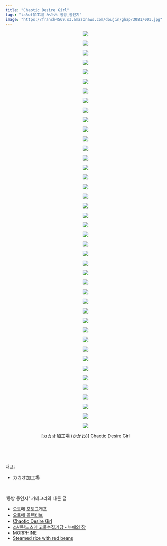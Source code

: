```yaml
---
title: "Chaotic Desire Girl"
tags: "カカオ加工場 かかお 동방_동인지"
image: "https://franch4569.s3.amazonaws.com/doujin/ghap/3081/001.jpg"
---
```

<div class="article">
<p style="text-align: center; clear: none; float: none;"><img src="{{ site.imgserver2 }}/ghap/3081/001.jpg"/></p>
<p style="text-align: center; clear: none; float: none;"><img src="{{ site.imgserver2 }}/ghap/3081/002.jpg"/></p>
<p style="text-align: center; clear: none; float: none;"><img src="{{ site.imgserver2 }}/ghap/3081/003.jpg"/></p>
<p style="text-align: center; clear: none; float: none;"><img src="{{ site.imgserver2 }}/ghap/3081/004.jpg"/></p>
<p style="text-align: center; clear: none; float: none;"><img src="{{ site.imgserver2 }}/ghap/3081/005.jpg"/></p>
<p style="text-align: center; clear: none; float: none;"><img src="{{ site.imgserver2 }}/ghap/3081/006.jpg"/></p>
<p style="text-align: center; clear: none; float: none;"><img src="{{ site.imgserver2 }}/ghap/3081/007.jpg"/></p>
<p style="text-align: center; clear: none; float: none;"><img src="{{ site.imgserver2 }}/ghap/3081/008.jpg"/></p>
<p style="text-align: center; clear: none; float: none;"><img src="{{ site.imgserver2 }}/ghap/3081/009.jpg"/></p>
<p style="text-align: center; clear: none; float: none;"><img src="{{ site.imgserver2 }}/ghap/3081/010.jpg"/></p>
<p style="text-align: center; clear: none; float: none;"><img src="{{ site.imgserver2 }}/ghap/3081/011.jpg"/></p>
<p style="text-align: center; clear: none; float: none;"><img src="{{ site.imgserver2 }}/ghap/3081/012.jpg"/></p>
<p style="text-align: center; clear: none; float: none;"><img src="{{ site.imgserver2 }}/ghap/3081/013.jpg"/></p>
<p style="text-align: center; clear: none; float: none;"><img src="{{ site.imgserver2 }}/ghap/3081/014.jpg"/></p>
<p style="text-align: center; clear: none; float: none;"><img src="{{ site.imgserver2 }}/ghap/3081/015.jpg"/></p>
<p style="text-align: center; clear: none; float: none;"><img src="{{ site.imgserver2 }}/ghap/3081/016.jpg"/></p>
<p style="text-align: center; clear: none; float: none;"><img src="{{ site.imgserver2 }}/ghap/3081/017.jpg"/></p>
<p style="text-align: center; clear: none; float: none;"><img src="{{ site.imgserver2 }}/ghap/3081/018.jpg"/></p>
<p style="text-align: center; clear: none; float: none;"><img src="{{ site.imgserver2 }}/ghap/3081/019.jpg"/></p>
<p style="text-align: center; clear: none; float: none;"><img src="{{ site.imgserver2 }}/ghap/3081/020.jpg"/></p>
<p style="text-align: center; clear: none; float: none;"><img src="{{ site.imgserver2 }}/ghap/3081/021.jpg"/></p>
<p style="text-align: center; clear: none; float: none;"><img src="{{ site.imgserver2 }}/ghap/3081/022.jpg"/></p>
<p style="text-align: center; clear: none; float: none;"><img src="{{ site.imgserver2 }}/ghap/3081/023.jpg"/></p>
<p style="text-align: center; clear: none; float: none;"><img src="{{ site.imgserver2 }}/ghap/3081/024.jpg"/></p>
<p style="text-align: center; clear: none; float: none;"><img src="{{ site.imgserver2 }}/ghap/3081/025.jpg"/></p>
<p style="text-align: center; clear: none; float: none;"><img src="{{ site.imgserver2 }}/ghap/3081/026.jpg"/></p>
<p style="text-align: center; clear: none; float: none;"><img src="{{ site.imgserver2 }}/ghap/3081/027.jpg"/></p>
<p style="text-align: center; clear: none; float: none;"><img src="{{ site.imgserver2 }}/ghap/3081/028.jpg"/></p>
<p style="text-align: center; clear: none; float: none;"><img src="{{ site.imgserver2 }}/ghap/3081/029.jpg"/></p>
<p style="text-align: center; clear: none; float: none;"><img src="{{ site.imgserver2 }}/ghap/3081/030.jpg"/></p>
<p style="text-align: center; clear: none; float: none;"><img src="{{ site.imgserver2 }}/ghap/3081/031.jpg"/></p>
<p style="text-align: center; clear: none; float: none;"><img src="{{ site.imgserver2 }}/ghap/3081/032.jpg"/></p>
<p style="text-align: center; clear: none; float: none;"><img src="{{ site.imgserver2 }}/ghap/3081/033.jpg"/></p>
<p style="text-align: center; clear: none; float: none;"><img src="{{ site.imgserver2 }}/ghap/3081/034.jpg"/></p>
<p style="text-align: center; clear: none; float: none;"><img src="{{ site.imgserver2 }}/ghap/3081/035.jpg"/></p>
<p style="text-align: center; clear: none; float: none;"><img src="{{ site.imgserver2 }}/ghap/3081/036.jpg"/></p>
<p style="text-align: center; clear: none; float: none;"><img src="{{ site.imgserver2 }}/ghap/3081/037.jpg"/></p>
<p style="text-align: center; clear: none; float: none;"><img src="{{ site.imgserver2 }}/ghap/3081/038.jpg"/></p>
<p style="text-align: center; clear: none; float: none;"><img src="{{ site.imgserver2 }}/ghap/3081/039.jpg"/></p>
<p style="text-align: center; clear: none; float: none;"><img src="{{ site.imgserver2 }}/ghap/3081/040.jpg"/></p>
<p style="text-align: center; clear: none; float: none;"><img src="{{ site.imgserver2 }}/ghap/3081/041.jpg"/></p>
<p style="text-align: center; clear: none; float: none;"><img src="{{ site.imgserver2 }}/ghap/3081/042.jpg"/></p>
<p style="text-align: center; clear: none; float: none;">[カカオ加工場 (かかお)] Chaotic Desire Girl</p>
<p><br/></p>
</div><br/>
<div class="tagTrail">
<p>태그: </p>
<ul>
<li>カカオ加工場</li>
</ul>
</div><br/>
<div class="another">
<p>'동방 동인지' 카테고리의 다른 글</p>
<ul>
<li><a href="/ghap_3083">오토메 포토그래프</a></li>
<li><a href="/ghap_3082">오토메 콜렉티브</a></li>
<li><a href="/ghap_3081">Chaotic Desire Girl</a></li>
<li><a href="/ghap_3080">소년린노스케 고물수집기담 - 누에의 장</a></li>
<li><a href="/ghap_3078">MORPHINE</a></li>
<li><a href="/ghap_3077">Steamed rice with red beans</a></li>
</ul>
</div><br/>
<div class="cb_module cb_fluid">
<div class="cb_wrt cb_profile">
</div><!-- commentList close -->
</div><br/>

